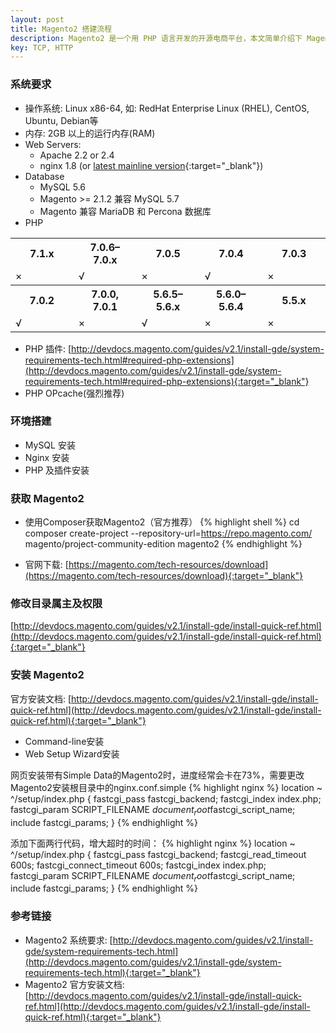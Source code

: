 ```yaml
---
layout: post
title: Magento2 搭建流程
description: Magento2 是一个用 PHP 语言开发的开源电商平台，本文简单介绍下 Magento2 本地搭建流程
key: TCP, HTTP
---
```


### 系统要求
- 操作系统: Linux x86-64, 如: RedHat Enterprise Linux (RHEL), CentOS, Ubuntu, Debian等
- 内存: 2GB 以上的运行内存(RAM)
- Web Servers:
  - Apache 2.2 or 2.4
  - nginx 1.8 (or [latest mainline version](http://nginx.org/en/linux_packages.html#mainline){:target="_blank"})
- Database
  - MySQL 5.6
  - Magento \>= 2.1.2 兼容 MySQL 5.7
  - Magento 兼容 MariaDB 和 Percona 数据库
- PHP
<table width="100%">
	<tbody>
		<tr>
			<th width="20%">7.1.x</th>
			<th width="20%">7.0.6–7.0.x</th>
			<th width="20%">7.0.5</th>
			<th width="20%">7.0.4</th>
			<th width="20%">7.0.3</th>
		</tr>
		<tr>
			<td>×</td>
			<td>√</td>
			<td>×</td>
			<td>√</td>
			<td>×</td>
		</tr>
		<tr>
            <th width="20%">7.0.2</th>
            <th width="20%">7.0.0, 7.0.1</th>
            <th width="20%">5.6.5–5.6.x</th>
            <th width="20%">5.6.0–5.6.4</th>
            <th width="20%">5.5.x</th>
        </tr>
        <tr>
            <td>√</td>
            <td>×</td>
            <td>√</td>
            <td>×</td>
            <td>×</td>
        </tr>
	</tbody>
</table>

- PHP 插件: [http://devdocs.magento.com/guides/v2.1/install-gde/system-requirements-tech.html#required-php-extensions](http://devdocs.magento.com/guides/v2.1/install-gde/system-requirements-tech.html#required-php-extensions){:target="_blank"}
- PHP OPcache(强烈推荐)

### 环境搭建
- MySQL 安装
- Nginx 安装
- PHP 及插件安装

### 获取 Magento2
- 使用Composer获取Magento2（官方推荐）
{% highlight shell %}
cd <web server docroot directory>
composer create-project --repository-url=https://repo.magento.com/ magento/project-community-edition magento2
{% endhighlight %}

- 官网下载: [https://magento.com/tech-resources/download](https://magento.com/tech-resources/download){:target="_blank"}

### 修改目录属主及权限
[http://devdocs.magento.com/guides/v2.1/install-gde/install-quick-ref.html](http://devdocs.magento.com/guides/v2.1/install-gde/install-quick-ref.html){:target="_blank"}

### 安装 Magento2
官方安装文档: [http://devdocs.magento.com/guides/v2.1/install-gde/install-quick-ref.html](http://devdocs.magento.com/guides/v2.1/install-gde/install-quick-ref.html){:target="_blank"}
- Command-line安装
- Web Setup Wizard安装

网页安装带有Simple Data的Magento2时，进度经常会卡在73%，需要更改Magento2安装根目录中的nginx.conf.simple
{% highlight nginx %}
location ~ ^/setup/index.php {
    fastcgi_pass   fastcgi_backend;
    fastcgi_index  index.php;
    fastcgi_param  SCRIPT_FILENAME  $document_root$fastcgi_script_name;
    include        fastcgi_params;
}
{% endhighlight %}

添加下面两行代码，增大超时的时间：
{% highlight nginx %}
location ~ ^/setup/index.php {
    fastcgi_pass   fastcgi_backend;
    fastcgi_read_timeout 600s;
    fastcgi_connect_timeout 600s;
    fastcgi_index  index.php;
    fastcgi_param  SCRIPT_FILENAME  $document_root$fastcgi_script_name;
    include        fastcgi_params;
}
{% endhighlight %}

### 参考链接
- Magento2 系统要求: [http://devdocs.magento.com/guides/v2.1/install-gde/system-requirements-tech.html](http://devdocs.magento.com/guides/v2.1/install-gde/system-requirements-tech.html){:target="_blank"}
- Magento2 官方安装文档: [http://devdocs.magento.com/guides/v2.1/install-gde/install-quick-ref.html](http://devdocs.magento.com/guides/v2.1/install-gde/install-quick-ref.html){:target="_blank"}